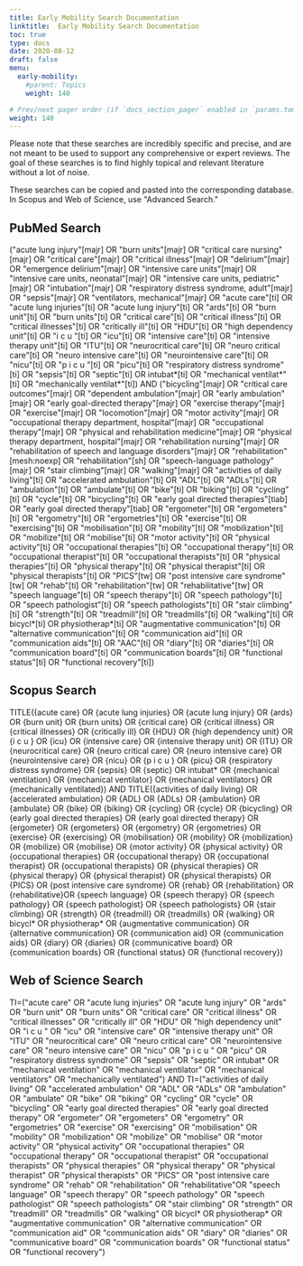 ```yaml
---
title: Early Mobility Search Documentation
linktitle:  Early Mobility Search Documentation
toc: true
type: docs
date: 2020-08-12
draft: false
menu:
  early-mobility:
    #parent: Topics
    weight: 140

# Prev/next pager order (if `docs_section_pager` enabled in `params.toml`)
weight: 140
---
```

Please note that these searches are incredibly specific and precise, and are not meant to be used to support any comprehensive or expert reviews. The goal of these searches is to find highly topical and relevant literature without a lot of noise.

These searches can be copied and pasted into the corresponding database. In Scopus and Web of Science, use "Advanced Search."

## PubMed Search

("acute lung injury"[majr] OR "burn units"[majr] OR "critical care nursing"[majr] OR "critical care"[majr] OR "critical illness"[majr] OR "delirium"[majr] OR "emergence delirium"[majr] OR "intensive care units"[majr] OR "intensive care units, neonatal"[majr] OR "intensive care units, pediatric"[majr] OR "intubation"[majr]  OR "respiratory distress syndrome, adult"[majr] OR "sepsis"[majr] OR "ventilators, mechanical"[majr] OR "acute care"[ti] OR "acute lung injuries"[ti] OR "acute lung injury"[ti] OR "ards"[ti] OR "burn unit"[ti]  OR "burn units"[ti] OR "critical care"[ti] OR "critical illness"[ti] OR "critical illnesses"[ti] OR "critically ill"[ti] OR "HDU"[ti] OR "high dependency unit"[ti] OR "i c u "[ti] OR "icu"[ti] OR "intensive care"[ti] OR "intensive therapy unit"[ti] OR "ITU"[ti] OR "neurocritical care"[ti] OR "neuro critical care"[ti] OR "neuro intensive care"[ti] OR "neurointensive care"[ti] OR "nicu"[ti] OR "p i c u "[ti] OR "picu"[ti] OR "respiratory distress syndrome"[ti] OR "sepsis"[ti] OR "septic"[ti] OR intubat*[ti] OR "mechanical ventilat*"[ti] OR "mechanically ventilat*"[ti])
AND
("bicycling"[majr] OR "critical care outcomes"[majr] OR "dependent ambulation"[majr] OR "early ambulation"[majr] OR "early goal-directed therapy"[majr] OR "exercise therapy"[majr] OR "exercise"[majr] OR "locomotion"[majr] OR "motor activity"[majr] OR "occupational therapy department, hospital"[majr] OR "occupational therapy"[majr] OR  "physical and rehabilitation medicine"[majr] OR "physical therapy department, hospital"[majr] OR "rehabilitation nursing"[majr] OR "rehabilitation of speech and language disorders"[majr] OR "rehabilitation"[mesh:noexp] OR "rehabilitation"[sh] OR "speech-language pathology"[majr] OR "stair climbing"[majr] OR "walking"[majr] OR "activities of daily living"[ti] OR "accelerated ambulation"[ti] OR "ADL"[ti] OR "ADLs"[ti] OR "ambulation"[ti] OR "ambulate"[ti] OR "bike"[ti] OR "biking"[ti] OR "cycling"[ti] OR "cycle"[ti] OR "bicycling"[ti] OR "early goal directed therapies"[tiab] OR "early goal directed therapy"[tiab] OR "ergometer"[ti] OR "ergometers"[ti] OR "ergometry"[ti] OR "ergometries"[ti] OR "exercise"[ti] OR "exercising"[ti] OR "mobilisation"[ti] OR "mobility"[ti] OR "mobilization"[ti] OR "mobilize"[ti] OR "mobilise"[ti] OR "motor activity"[ti] OR "physical activity"[ti] OR "occupational therapies"[ti] OR "occupational therapy"[ti] OR "occupational therapist"[ti] OR "occupational therapists"[ti] OR "physical therapies"[ti] OR "physical therapy"[ti] OR "physical therapist"[ti] OR "physical therapists"[ti] OR "PICS"[tw] OR "post intensive care syndrome"[tw] OR "rehab"[ti] OR "rehabilitation"[tw] OR "rehabilitative"[tw] OR "speech language"[ti] OR "speech therapy"[ti] OR "speech pathology"[ti] OR "speech pathologist"[ti] OR "speech pathologists"[ti] OR "stair climbing"[ti] OR "strength"[ti] OR "treadmill"[ti] OR "treadmills"[ti] OR "walking"[ti] OR bicycl*[ti] OR physiotherap*[ti] OR "augmentative communication"[ti] OR "alternative communication"[ti] OR "communication aid"[ti] OR "communication aids"[ti] OR "AAC"[ti] OR "diary"[ti] OR "diaries"[ti] OR "communication board"[ti] OR "communication boards"[ti] OR "functional status"[ti] OR "functional recovery"[ti])


## Scopus Search

TITLE({acute care} OR {acute lung injuries} OR {acute lung injury} OR {ards} OR {burn unit}  OR {burn units} OR {critical care} OR {critical illness} OR {critical illnesses} OR {critically ill} OR {HDU} OR {high dependency unit} OR {i c u } OR {icu} OR {intensive care} OR {intensive therapy unit} OR {ITU} OR {neurocritical care} OR {neuro critical care} OR {neuro intensive care} OR {neurointensive care} OR {nicu} OR {p i c u } OR {picu} OR {respiratory distress syndrome} OR {sepsis} OR {septic} OR intubat* OR {mechanical ventilation} OR {mechanical ventilator} OR {mechanical ventilators} OR {mechanically ventilated})
AND
TITLE({activities of daily living} OR {accelerated ambulation} OR {ADL} OR {ADLs} OR {ambulation} OR {ambulate} OR {bike} OR {biking} OR {cycling} OR {cycle} OR {bicycling} OR {early goal directed therapies} OR {early goal directed therapy} OR {ergometer} OR {ergometers} OR {ergometry} OR {ergometries} OR {exercise} OR {exercising} OR {mobilisation} OR {mobility} OR {mobilization} OR {mobilize} OR {mobilise} OR {motor activity} OR {physical activity} OR {occupational therapies} OR {occupational therapy} OR {occupational therapist} OR {occupational therapists} OR {physical therapies} OR {physical therapy} OR {physical therapist} OR {physical therapists} OR {PICS} OR {post intensive care syndrome} OR {rehab} OR {rehabilitation} OR {rehabilitative}OR {speech language} OR {speech therapy} OR {speech pathology} OR {speech pathologist} OR {speech pathologists} OR {stair climbing} OR {strength} OR {treadmill} OR {treadmills} OR {walking} OR bicycl* OR physiotherap* OR {augmentative communication} OR {alternative communication} OR {communication aid} OR {communication aids} OR {diary} OR {diaries} OR {communicative board} OR {communication boards} OR {functional status} OR {functional recovery})

## Web of Science Search

TI=("acute care" OR "acute lung injuries" OR "acute lung injury" OR "ards" OR "burn unit"  OR "burn units" OR "critical care" OR "critical illness" OR "critical illnesses" OR "critically ill" OR "HDU" OR "high dependency unit" OR "i c u " OR "icu" OR "intensive care" OR "intensive therapy unit" OR "ITU" OR "neurocritical care" OR "neuro critical care" OR "neurointensive care" OR "neuro intensive care" OR "nicu" OR "p i c u " OR "picu" OR "respiratory distress syndrome" OR "sepsis" OR "septic" OR intubat* OR "mechanical ventilation" OR "mechanical ventilator" OR "mechanical ventilators" OR "mechanically ventilated")
AND
TI=("activities of daily living" OR "accelerated ambulation" OR "ADL" OR "ADLs" OR "ambulation" OR "ambulate" OR "bike" OR "biking" OR "cycling" OR "cycle" OR "bicycling" OR "early goal directed therapies" OR "early goal directed therapy" OR "ergometer" OR "ergometers" OR "ergometry" OR "ergometries" OR "exercise" OR "exercising" OR "mobilisation" OR "mobility" OR "mobilization" OR "mobilize" OR "mobilise" OR "motor activity" OR "physical activity" OR "occupational therapies" OR "occupational therapy" OR "occupational therapist" OR "occupational therapists" OR "physical therapies" OR "physical therapy" OR "physical therapist" OR "physical therapists" OR "PICS" OR "post intensive care syndrome" OR "rehab" OR "rehabilitation" OR "rehabilitative"OR "speech language" OR "speech therapy" OR "speech pathology" OR "speech pathologist" OR "speech pathologists" OR "stair climbing" OR "strength" OR "treadmill" OR "treadmills" OR "walking" OR bicycl* OR physiotherap* OR "augmentative communication" OR "alternative communication" OR "communication aid" OR "communication aids" OR "diary" OR "diaries" OR "communicative board" OR "communication boards" OR "functional status" OR "functional recovery")
